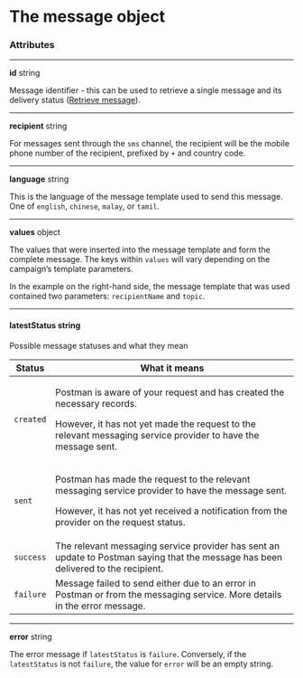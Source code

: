 # The message object

### Attributes

***

**id** string

Message identifier - this can be used to retrieve a single message and its delivery status ([Retrieve message](retrieve-message.md)).

***

**recipient** string

For messages sent through the `sms` channel, the recipient will be the mobile phone number of the recipient, prefixed by `+` and country code.

***

**language** string

This is the language of the message template used to send this message. One of `english`, `chinese`, `malay`, or `tamil`.

***

**values** object

The values that were inserted into the message template and form the complete message. The keys within `values` will vary depending on the campaign’s template parameters.

In the example on the right-hand side, the message template that was used contained two parameters: `recipientName` and `topic`.

***

#### **latestStatus** string

Possible message statuses and what they mean

| Status    | What it means                                                                                                                                                                                                  |
| --------- | -------------------------------------------------------------------------------------------------------------------------------------------------------------------------------------------------------------- |
| `created` | <p>Postman is aware of your request and has created the necessary records.</p><p></p><p>However, it has not yet made the request to the relevant messaging service provider to have the message sent.</p>      |
| `sent`    | <p>Postman has made the request to the relevant messaging service provider to have the message sent.</p><p></p><p>However, it has not yet received a notification from the provider on the request status.</p> |
| `success` | The relevant messaging service provider has sent an update to Postman saying that the message has been delivered to the recipient.                                                                             |
| `failure` | Message failed to send either due to an error in Postman or from the messaging service. More details in the error message.                                                                                     |

***

**error** string

The error message if `latestStatus` is `failure`. Conversely, if the `latestStatus` is not `failure`, the value for `error` will be an empty string.
